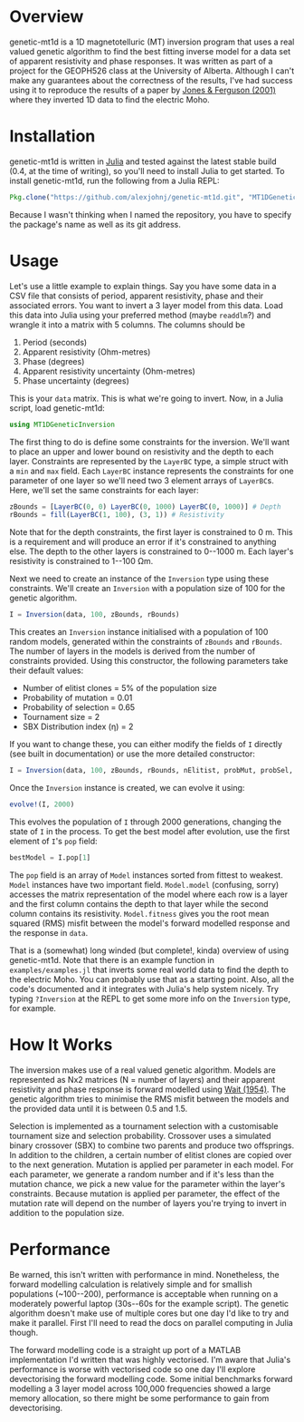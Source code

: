 # Overview

genetic-mt1d is a 1D magnetotelluric (MT) inversion program that uses a real
valued genetic algorithm to find the best fitting inverse model for a data set
of apparent resistivity and phase responses. It was written as part of a project
for the GEOPH526 class at the University of Alberta. Although I can't make any
guarantees about the correctness of the results, I've had success using it to
reproduce the results of a paper by [Jones & Ferguson (2001)][electric-moho]
where they inverted 1D data to find the electric Moho.

[electric-moho]: http://www.nature.com/nature/journal/v409/n6818/abs/409331a0.html

# Installation

genetic-mt1d is written in [Julia][julia-lang] and tested against the latest
stable build (0.4, at the time of writing), so you'll need to install Julia to
get started. To install genetic-mt1d, run the following from a Julia REPL:

``` julia
Pkg.clone("https://github.com/alexjohnj/genetic-mt1d.git", "MT1DGeneticInversion")
```

Because I wasn't thinking when I named the repository, you have to specify the
package's name as well as its git address.

[julia-lang]: http://julialang.org

# Usage

Let's use a little example to explain things. Say you have some data in a CSV
file that consists of period, apparent resistivity, phase and their associated
errors. You want to invert a 3 layer model from this data. Load this data into
Julia using your preferred method (maybe `readdlm`?)  and wrangle it into a
matrix with 5 columns. The columns should be

1. Period (seconds)
2. Apparent resistivity (Ohm-metres)
3. Phase (degrees)
4. Apparent resistivity uncertainty (Ohm-metres)
5. Phase uncertainty (degrees)

This is your `data` matrix. This is what we're going to invert. Now, in a Julia
script, load genetic-mt1d:

``` julia
using MT1DGeneticInversion
```

The first thing to do is define some constraints for the inversion. We'll want
to place an upper and lower bound on resistivity and the depth to each
layer. Constraints are represented by the `LayerBC` type, a simple struct with a
`min` and `max` field. Each `LayerBC` instance represents the constraints for
one parameter of one layer so we'll need two 3 element arrays of
`LayerBC`s. Here, we'll set the same constraints for each layer:

``` julia
zBounds = [LayerBC(0, 0) LayerBC(0, 1000) LayerBC(0, 1000)] # Depth
rBounds = fill(LayerBC(1, 100), (3, 1)) # Resistivity
```

Note that for the depth constraints, the first layer is constrained to 0 m. This
is a requirement and will produce an error if it's constrained to anything
else. The depth to the other layers is constrained to 0--1000 m. Each layer's
resistivity is constrained to 1--100 Ωm.

Next we need to create an instance of the `Inversion` type using these
constraints. We'll create an `Inversion` with a population size of 100 for the
genetic algorithm.

``` julia
I = Inversion(data, 100, zBounds, rBounds)
```

This creates an `Inversion` instance initialised with a population of 100 random
models, generated within the constraints of `zBounds` and `rBounds`. The number
of layers in the models is derived from the number of constraints
provided. Using this constructor, the following parameters take their default
values:

- Number of elitist clones = 5% of the population size
- Probability of mutation = 0.01
- Probability of selection = 0.65
- Tournament size = 2
- SBX Distribution index (η) = 2

If you want to change these, you can either modify the fields of `I` directly
(see built in documentation) or use the more detailed constructor:

``` julia
I = Inversion(data, 100, zBounds, rBounds, nElitist, probMut, probSel, tournSize, η)
```

Once the `Inversion` instance is created, we can evolve it using:

``` julia
evolve!(I, 2000)
```

This evolves the population of `I` through 2000 generations, changing the state
of `I` in the process. To get the best model after evolution, use the first
element of `I`'s `pop` field:

```julia
bestModel = I.pop[1]
```

The `pop` field is an array of `Model` instances sorted from fittest to
weakest. `Model` instances have two important field. `Model.model` (confusing,
sorry) accesses the matrix representation of the model where each row is a layer
and the first column contains the depth to that layer while the second column
contains its resistivity. `Model.fitness` gives you the root mean squared (RMS)
misfit between the model's forward modelled response and the response in `data`.

That is a (somewhat) long winded (but complete!, kinda) overview of using
genetic-mt1d. Note that there is an example function in
`examples/examples.jl` that inverts some real world data to find the depth
to the electric Moho. You can probably use that as a starting point. Also, all
the code's documented and it integrates with Julia's help system nicely. Try
typing `?Inversion` at the REPL to get some more info on the `Inversion` type,
for example.

# How It Works

The inversion makes use of a real valued genetic algorithm. Models are
represented as Nx2 matrices (N = number of layers) and their apparent
resistivity and phase response is forward modelled using
[Wait (1954)][wait-recursion]. The genetic algorithm tries to minimise the RMS
misfit between the models and the provided data until it is between 0.5 and 1.5.

[wait-recursion]: http://library.seg.org/doi/abs/10.1190/1.1437994

Selection is implemented as a tournament selection with a customisable
tournament size and selection probability. Crossover uses a simulated binary
crossover (SBX) to combine two parents and produce two offsprings. In addition
to the children, a certain number of elitist clones are copied over to the next
generation. Mutation is applied per parameter in each model. For each parameter,
we generate a random number and if it's less than the mutation chance, we pick a
new value for the parameter within the layer's constraints. Because mutation is
applied per parameter, the effect of the mutation rate will depend on the number
of layers you're trying to invert in addition to the population size.


# Performance

Be warned, this isn't written with performance in mind. Nonetheless, the forward
modelling calculation is relatively simple and for smallish populations
(~100--200), performance is acceptable when running on a moderately powerful
laptop (30s--60s for the example script). The genetic algorithm doesn't make use
of multiple cores but one day I'd like to try and make it parallel. First I'll
need to read the docs on parallel computing in Julia though.

The forward modelling code is a straight up port of a MATLAB implementation I'd
written that was highly vectorised. I'm aware that Julia's performance is worse
with vectorised code so one day I'll explore devectorising the forward modelling
code. Some initial benchmarks forward modelling a 3 layer model across 100,000
frequencies showed a large memory allocation, so there might be some performance
to gain from devectorising.
